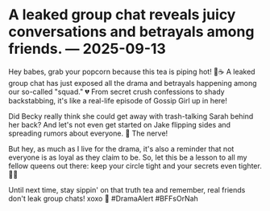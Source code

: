 # A leaked group chat reveals juicy conversations and betrayals among friends. — 2025-09-13

Hey babes, grab your popcorn because this tea is piping hot! 🍿☕️ A leaked group chat has just exposed all the drama and betrayals happening among our so-called "squad." 💔 From secret crush confessions to shady backstabbing, it's like a real-life episode of Gossip Girl up in here!

Did Becky really think she could get away with trash-talking Sarah behind her back? And let's not even get started on Jake flipping sides and spreading rumors about everyone. 🐍 The nerve!

But hey, as much as I live for the drama, it's also a reminder that not everyone is as loyal as they claim to be. So, let this be a lesson to all my fellow queens out there: keep your circle tight and your secrets even tighter. 💅✨

Until next time, stay sippin' on that truth tea and remember, real friends don't leak group chats! xoxo 💋 #DramaAlert #BFFsOrNah